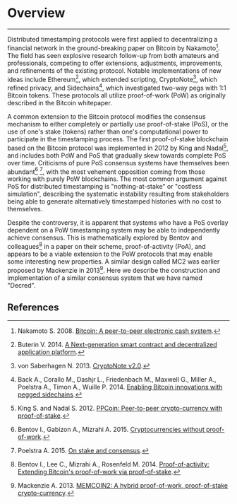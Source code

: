 # **<i class="fa fa-info-circle"></i> Overview**

---

Distributed timestamping protocols were first applied to decentralizing a financial network in the ground-breaking paper on Bitcoin by Nakamoto[^1]. The field has seen explosive research follow-up from both amateurs and professionals, competing to offer extensions, adjustments, improvements, and refinements of the existing protocol. Notable implementations of new ideas include Ethereum[^2], which extended scripting, CryptoNote[^3], which refined privacy, and Sidechains[^4], which investigated two-way pegs with 1:1 Bitcoin tokens. These protocols all utilize proof-of-work (PoW) as originally described in the Bitcoin whitepaper.

A common extension to the Bitcoin protocol modifies the consensus mechanism to either completely or partially use proof-of-stake (PoS), or the use of one's stake (tokens) rather than one's computational power to participate in the timestamping process. The first proof-of-stake blockchain based on the Bitcoin protocol was implemented in 2012 by King and Nadal[^5], and includes both PoW and PoS that gradually skew towards complete PoS over time. Criticisms of pure PoS consensus systems have themselves been abundant[^6] [^7], with the most vehement opposition coming from those working with purely PoW blockchains. The most common argument against PoS for distributed timestamping is "nothing-at-stake" or "costless simulation", describing the systematic instability resulting from stakeholders being able to generate alternatively timestamped histories with no cost to themselves.

Despite the controversy, it is apparent that systems who have a PoS overlay dependent on a PoW timestamping system may be able to independently achieve consensus. This is mathematically explored by Bentov and colleagues[^8] in a paper on their scheme, proof-of-activity (PoA), and appears to be a viable extension to the PoW protocols that may enable some interesting new properties. A similar design called MC2 was earlier proposed by Mackenzie in 2013[^9]. Here we describe the construction and implementation of a similar consensus system that we have named "Decred".

## **<i class="fa fa-book"></i> References**

[^1]: Nakamoto S. 2008. [Bitcoin: A peer-to-peer electronic cash system](https://decred.org/research/nakamoto2008.pdf).
[^2]: Buterin V. 2014. [A Next-generation smart contract and decentralized application platform](https://decred.org/research/buterin2014.pdf).
[^3]: von Saberhagen N. 2013. [CryptoNote v2.0](https://decred.org/research/saberhagen2013.pdf).
[^4]: Back A., Corallo M., Dashjr L., Friedenbach M., Maxwell G., Miller A., Poelstra A., Timon A., Wuille P. 2014. [Enabling Bitcoin innovations with pegged sidechains](https://decred.org/research/back2014.pdf).
[^5]: King S. and Nadal S. 2012. [PPCoin: Peer-to-peer crypto-currency with proof-of-stake](https://decred.org/research/king2012.pdf).
[^6]: Bentov I., Gabizon A., Mizrahi A. 2015. [Cryptocurrencies without proof-of-work](https://decred.org/research/bentov2015.pdf).
[^7]: Poelstra A. 2015. [On stake and consensus](https://decred.org/research/poelstra2015.pdf).
[^8]: Bentov I., Lee C., Mizrahi A., Rosenfeld M. 2014. [Proof-of-activity: Extending Bitcoin's proof-of-work via proof-of-stake](https://decred.org/research/bentov2014.pdf).
[^9]: Mackenzie A. 2013. [MEMCOIN2: A hybrid proof-of-work, proof-of-stake crypto-currency](https://decred.org/research/mackenzie2013.pdf).